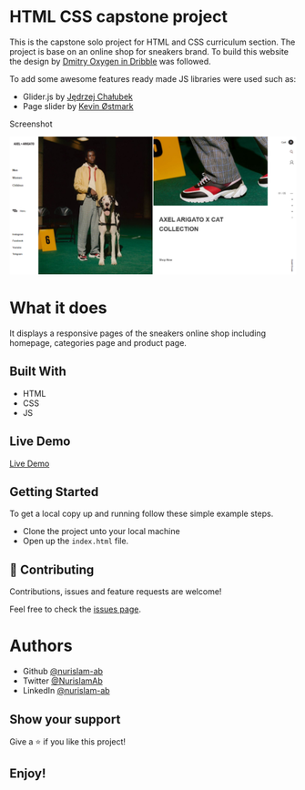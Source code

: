 # HTML CSS capstone project
This is the capstone solo project for HTML and CSS curriculum section. The project is base on an online shop for sneakers brand. To build this website the design by [Dmitry Oxygen in Dribble](https://www.behance.net/gallery/80392909/AXEL-ARIGATO-Website) was followed.

To add some awesome features ready made JS libraries were used such as:
- Glider.js by [Jędrzej Chałubek](https://glidejs.com/)
- Page slider by [Kevin Østmark](https://github.com/kevinoes/page-slider-js)

Screenshot

![link](https://github.com/nurislam-ab/capstone_project_html_css/blob/development/screenshot.jpg)
			

# What it does

It displays a responsive pages of the sneakers online shop including homepage, categories page and product page.

## Built With

- HTML
- CSS
- JS

## Live Demo

[Live Demo](https://raw.githack.com/nurislam-ab/capstone_project_html_css/development/index.html)

## Getting Started

To get a local copy up and running follow these simple example steps.
- Clone the project unto your local machine
- Open up the `index.html` file.

## 🤝 Contributing

Contributions, issues and feature requests are welcome!

Feel free to check the [issues page](https://github.com/nurislam-ab/capstone_project_html_css/issues).

# Authors

* Github [@nurislam-ab](https://github.com/nurislam-ab)
* Twitter [@NurislamAb](https://twitter.com/NurislamAb)
* LinkedIn [@nurislam-ab](https://www.linkedin.com/in/nurislam-ab/)

## Show your support

Give a ⭐️ if you like this project!

## Enjoy!
